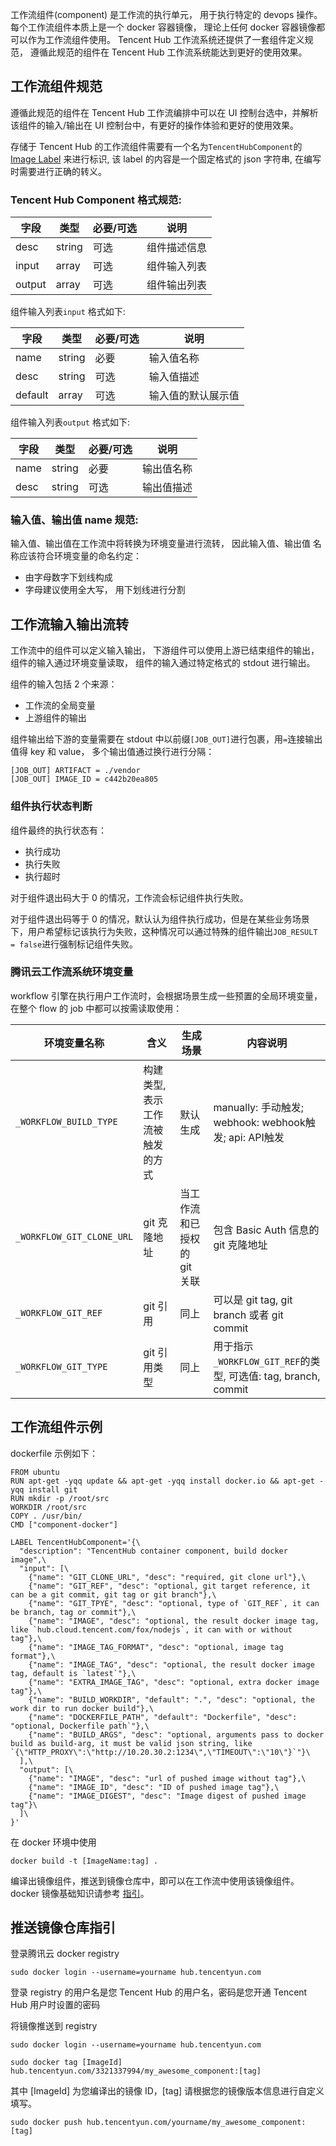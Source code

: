 工作流组件(component) 是工作流的执行单元， 用于执行特定的 devops 操作。每个工作流组件本质上是一个 docker 容器镜像， 理论上任何 docker 容器镜像都可以作为工作流组件使用。 Tencent Hub 工作流系统还提供了一套组件定义规范， 遵循此规范的组件在 Tencent Hub 工作流系统能达到更好的使用效果。


## 工作流组件规范
遵循此规范的组件在 Tencent Hub 工作流编排中可以在 UI 控制台选中，并解析该组件的输入/输出在 UI 控制台中，有更好的操作体验和更好的使用效果。   

存储于 Tencent Hub 的工作流组件需要有一个名为`TencentHubComponent`的 [Image Label](https://docs.docker.com/engine/reference/builder/#label) 来进行标识, 该 label 的内容是一个固定格式的 json 字符串, 在编写时需要进行正确的转义。

### Tencent Hub Component 格式规范:

| 字段        | 类型   | 必要/可选 | 说明         |
|-------------|--------|-----------|--------------|
| desc        | string | 可选      | 组件描述信息 |
| input       | array  | 可选      | 组件输入列表 |
| output      | array  | 可选      | 组件输出列表 |

组件输入列表`input` 格式如下:

| 字段    | 类型   | 必要/可选 | 说明               |
|---------|--------|-----------|--------------------|
| name    | string | 必要      | 输入值名称         |
| desc    | string | 可选      | 输入值描述         |
| default | array  | 可选      | 输入值的默认展示值 |

组件输入列表`output` 格式如下:

| 字段    | 类型   | 必要/可选 | 说明               |
|---------|--------|-----------|--------------------|
| name    | string | 必要      | 输出值名称         |
| desc    | string | 可选      | 输出值描述         |


### 输入值、输出值 name 规范:

 输入值、输出值在工作流中将转换为环境变量进行流转， 因此输入值、输出值 名称应该符合环境变量的命名约定：
 * 由字母数字下划线构成
 * 字母建议使用全大写， 用下划线进行分割


## 工作流输入输出流转

工作流中的组件可以定义输入输出， 下游组件可以使用上游已结束组件的输出， 组件的输入通过环境变量读取， 组件的输入通过特定格式的 stdout 进行输出。

组件的输入包括 2 个来源：
- 工作流的全局变量
- 上游组件的输出

组件输出给下游的变量需要在 stdout 中以前缀`[JOB_OUT]`进行包裹，用`=`连接输出值得 key 和 value， 多个输出值通过换行进行分隔：
```
[JOB_OUT] ARTIFACT = ./vendor
[JOB_OUT] IMAGE_ID = c442b20ea805
```

### 组件执行状态判断

组件最终的执行状态有：
- 执行成功
- 执行失败
- 执行超时

对于组件退出码大于 0 的情况，工作流会标记组件执行失败。

对于组件退出码等于 0 的情况，默认认为组件执行成功，但是在某些业务场景下，用户希望标记该执行为失败，这种情况可以通过特殊的组件输出`JOB_RESULT = false`进行强制标记组件失败。


### 腾讯云工作流系统环境变量
workflow 引擎在执行用户工作流时，会根据场景生成一些预置的全局环境变量，在整个 flow 的 job 中都可以按需读取使用：

| 环境变量名称              | 含义         | 生成场景   | 内容说明    |
|----------------|---------------------|----------------------|-------------------------|
| `_WORKFLOW_BUILD_TYPE`    | 构建类型, 表示工作流被触发的方式 | 默认生成    | manually: 手动触发; webhook: webhook触发; api: API触发         |
| `_WORKFLOW_GIT_CLONE_URL` | git 克隆地址      | 当工作流和已授权的 git 关联 | 包含 Basic Auth 信息的 git 克隆地址                               |
| `_WORKFLOW_GIT_REF`       | git 引用      | 同上       | 可以是 git tag, git branch 或者 git commit       |
| `_WORKFLOW_GIT_TYPE`      | git 引用类型       | 同上       | 用于指示`_WORKFLOW_GIT_REF`的类型, 可选值: tag, branch, commit |


## 工作流组件示例

dockerfile 示例如下：

```
FROM ubuntu
RUN apt-get -yqq update && apt-get -yqq install docker.io && apt-get -yqq install git
RUN mkdir -p /root/src
WORKDIR /root/src
COPY . /usr/bin/
CMD ["component-docker"]

LABEL TencentHubComponent='{\
  "description": "TencentHub container component, build docker image",\
  "input": [\
    {"name": "GIT_CLONE_URL", "desc": "required, git clone url"},\
    {"name": "GIT_REF", "desc": "optional, git target reference, it can be a git commit, git tag or git branch"},\
    {"name": "GIT_TPYE", "desc": "optional, type of `GIT_REF`, it can be branch, tag or commit"},\
    {"name": "IMAGE", "desc": "optional, the result docker image tag, like `hub.cloud.tencent.com/fox/nodejs`, it can with or without tag"},\
    {"name": "IMAGE_TAG_FORMAT", "desc": "optional, image tag format"},\
    {"name": "IMAGE_TAG", "desc": "optional, the result docker image tag, default is `latest`"},\
    {"name": "EXTRA_IMAGE_TAG", "desc": "optional, extra docker image tag"},\
    {"name": "BUILD_WORKDIR", "default": ".", "desc": "optional, the work dir to run docker build"},\
    {"name": "DOCKERFILE_PATH", "default": "Dockerfile", "desc": "optional, Dockerfile path`"},\
    {"name": "BUILD_ARGS", "desc": "optional, arguments pass to docker build as build-arg, it must be valid json string, like `{\"HTTP_PROXY\":\"http://10.20.30.2:1234\",\"TIMEOUT\":\"10\"}`"}\
  ],\
  "output": [\
    {"name": "IMAGE", "desc": "url of pushed image without tag"},\
    {"name": "IMAGE_ID", "desc": "ID of pushed image tag"},\
    {"name": "IMAGE_DIGEST", "desc": "Image digest of pushed image tag"}\
  ]\
}'
```

在 docker 环境中使用
```
docker build -t [ImageName:tag] .
```
编译出镜像组件，推送到镜像仓库中，即可以在工作流中使用该镜像组件。docker 镜像基础知识请参考 [指引](https://docs.docker.com/engine/reference/builder/#usage)。



## 推送镜像仓库指引
登录腾讯云 docker registry
```
sudo docker login --username=yourname hub.tencentyun.com
```

登录 registry 的用户名是您 Tencent Hub 的用户名，密码是您开通 Tencent Hub 用户时设置的密码

将镜像推送到 registry

```
sudo docker login --username=yourname hub.tencentyun.com
```

```
sudo docker tag [ImageId] hub.tencentyun.com/3321337994/my_awesome_component:[tag]
```

其中 [ImageId] 为您编译出的镜像 ID，[tag] 请根据您的镜像版本信息进行自定义填写。
```
sudo docker push hub.tencentyun.com/yourname/my_awesome_component:[tag]
```



